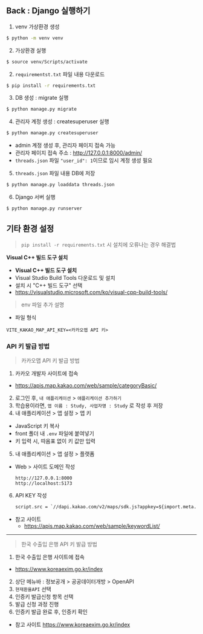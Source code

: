 ## Back : Django 실행하기
1. venv 가상환경 생성
```bash
$ python -m venv venv
```

2. 가상환경 실행
```bash
$ source venv/Scripts/activate
```

2. `requirementst.txt` 파일 내용 다운로드
```bash
$ pip install -r requirements.txt
```

3. DB 생성 : migrate 실행
```bash
$ python manage.py migrate
```

4. 관리자 계정 생성 : createsuperuser 실행
```bash
$ python manage.py createsuperuser
```
- admin 계정 생성 후, 관리자 페이지 접속 가능
- 관리자 페이지 접속 주소 : http://127.0.0.1:8000/admin/
- `threads.json` 파일 `"user_id": 1`이므로 임시 계정 생성 필요

5. `threads.json` 파일 내용 DB에 저장
```bash
$ python manage.py loaddata threads.json
```

6. Django 서버 실행
```bash
$ python manage.py runserver
```

## 기타 환경 설정
> `pip install -r requirements.txt` 시 설치에 오류나는 경우 해결법
> 

**Visual C++ 빌드 도구 설치**

- **Visual C++ 빌드 도구 설치**
- Visual Studio Build Tools 다운로드 및 설치
- 설치 시 "C++ 빌드 도구" 선택
- https://visualstudio.microsoft.com/ko/visual-cpp-build-tools/



> env 파일 추가 설명
- 파일 형식
```
VITE_KAKAO_MAP_API_KEY=<카카오맵 API 키>
```



### API 키 발급 방법

> 카카오맵 API 키 발급 방법
1. 카카오 개발자 사이트에 접속  
  - https://apis.map.kakao.com/web/sample/categoryBasic/  
2. 로그인 후, `내 애플리케이션` > `애플리케이션 추가하기`  
3. 학습용이라면, `앱 이름 : Study, 사업자명 : Study` 로 작성 후 저장  
4. 내 애플리케이션 > 앱 설정 > 앱 키   
  - JavaScript 키 복사  
  - front 폴더 내 `.env` 파일에 붙여넣기   
  - 키 입력 시, 따옴표 없이 키 값만 입력  
5. 내 애플리케이션 > 앱 설정 > 플랫폼    
  - Web > 사이트 도메인 작성  
    ```
    http://127.0.0.1:8000
    http://localhost:5173
    ```

6. API KEY 작성
    ```html
    script.src = `//dapi.kakao.com/v2/maps/sdk.js?appkey=${import.meta.env.VITE_KAKAO_MAP_API_KEY}&libraries=services&autoload=false`
    ```

- 참고 사이트
  - https://apis.map.kakao.com/web/sample/keywordList/
<hr>  


> 한국 수출입 은행 API 키 발급 방법
1. 한국 수출입 은행 사이트에 접속
  - https://www.koreaexim.go.kr/index
2. 상단 메뉴바 : 정보공개 > 공공데이터개방 > OpenAPI
3. `현재환율API` 선택
4. 인증키 발급신청 항목 선택
5. 발급 신청 과정 진행
6. 인증키 발급 완료 후, 인증키 확인





- 참고 사이트
  https://www.koreaexim.go.kr/index
